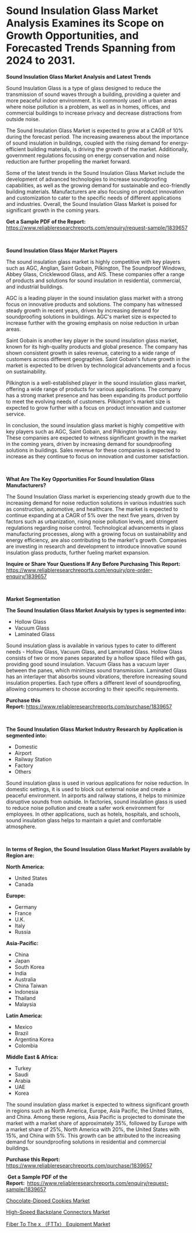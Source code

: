 <p><h1>Sound Insulation Glass Market Analysis Examines its Scope on Growth Opportunities, and Forecasted Trends Spanning from 2024 to 2031.</h1></p><p><strong>Sound Insulation Glass Market Analysis and Latest Trends</strong></p>
<p><p>Sound Insulation Glass is a type of glass designed to reduce the transmission of sound waves through a building, providing a quieter and more peaceful indoor environment. It is commonly used in urban areas where noise pollution is a problem, as well as in homes, offices, and commercial buildings to increase privacy and decrease distractions from outside noise.</p><p>The Sound Insulation Glass Market is expected to grow at a CAGR of 10% during the forecast period. The increasing awareness about the importance of sound insulation in buildings, coupled with the rising demand for energy-efficient building materials, is driving the growth of the market. Additionally, government regulations focusing on energy conservation and noise reduction are further propelling the market forward.</p><p>Some of the latest trends in the Sound Insulation Glass Market include the development of advanced technologies to increase soundproofing capabilities, as well as the growing demand for sustainable and eco-friendly building materials. Manufacturers are also focusing on product innovation and customization to cater to the specific needs of different applications and industries. Overall, the Sound Insulation Glass Market is poised for significant growth in the coming years.</p></p>
<p><strong>Get a Sample PDF of the Report:&nbsp;</strong> <a href="https://www.reliableresearchreports.com/enquiry/request-sample/1839657">https://www.reliableresearchreports.com/enquiry/request-sample/1839657</a></p>
<p>&nbsp;</p>
<p><strong>Sound Insulation Glass Major Market Players</strong></p>
<p><p>The sound insulation glass market is highly competitive with key players such as AGC, Anglian, Saint Gobain, Pilkington, The Soundproof Windows, Abbey Glass, Cricklewood Glass, and AIS. These companies offer a range of products and solutions for sound insulation in residential, commercial, and industrial buildings.</p><p>AGC is a leading player in the sound insulation glass market with a strong focus on innovative products and solutions. The company has witnessed steady growth in recent years, driven by increasing demand for soundproofing solutions in buildings. AGC's market size is expected to increase further with the growing emphasis on noise reduction in urban areas.</p><p>Saint Gobain is another key player in the sound insulation glass market, known for its high-quality products and global presence. The company has shown consistent growth in sales revenue, catering to a wide range of customers across different geographies. Saint Gobain's future growth in the market is expected to be driven by technological advancements and a focus on sustainability.</p><p>Pilkington is a well-established player in the sound insulation glass market, offering a wide range of products for various applications. The company has a strong market presence and has been expanding its product portfolio to meet the evolving needs of customers. Pilkington's market size is expected to grow further with a focus on product innovation and customer service.</p><p>In conclusion, the sound insulation glass market is highly competitive with key players such as AGC, Saint Gobain, and Pilkington leading the way. These companies are expected to witness significant growth in the market in the coming years, driven by increasing demand for soundproofing solutions in buildings. Sales revenue for these companies is expected to increase as they continue to focus on innovation and customer satisfaction.</p></p>
<p>&nbsp;</p>
<p><strong>What Are The Key Opportunities For Sound Insulation Glass Manufacturers?</strong></p>
<p><p>The Sound Insulation Glass market is experiencing steady growth due to the increasing demand for noise reduction solutions in various industries such as construction, automotive, and healthcare. The market is expected to continue expanding at a CAGR of 5% over the next five years, driven by factors such as urbanization, rising noise pollution levels, and stringent regulations regarding noise control. Technological advancements in glass manufacturing processes, along with a growing focus on sustainability and energy efficiency, are also contributing to the market's growth. Companies are investing in research and development to introduce innovative sound insulation glass products, further fueling market expansion.</p></p>
<p><strong>Inquire or Share Your Questions If Any Before Purchasing This Report:</strong> <a href="https://www.reliableresearchreports.com/enquiry/pre-order-enquiry/1839657">https://www.reliableresearchreports.com/enquiry/pre-order-enquiry/1839657</a></p>
<p>&nbsp;</p>
<p><strong>Market Segmentation</strong></p>
<p><strong>The Sound Insulation Glass Market Analysis by types is segmented into:</strong></p>
<p><ul><li>Hollow Glass</li><li>Vacuum Glass</li><li>Laminated Glass</li></ul></p>
<p><p>Sound insulation glass is available in various types to cater to different needs - Hollow Glass, Vacuum Glass, and Laminated Glass. Hollow Glass consists of two or more panes separated by a hollow space filled with gas, providing good sound insulation. Vacuum Glass has a vacuum layer between the panes, which minimizes sound transmission. Laminated Glass has an interlayer that absorbs sound vibrations, therefore increasing sound insulation properties. Each type offers a different level of soundproofing, allowing consumers to choose according to their specific requirements.</p></p>
<p><strong>Purchase this Report:&nbsp;</strong><a href="https://www.reliableresearchreports.com/purchase/1839657">https://www.reliableresearchreports.com/purchase/1839657</a></p>
<p>&nbsp;</p>
<p><strong>The Sound Insulation Glass Market Industry Research by Application is segmented into:</strong></p>
<p><ul><li>Domestic</li><li>Airport</li><li>Railway Station</li><li>Factory</li><li>Others</li></ul></p>
<p><p>Sound insulation glass is used in various applications for noise reduction. In domestic settings, it is used to block out external noise and create a peaceful environment. In airports and railway stations, it helps to minimize disruptive sounds from outside. In factories, sound insulation glass is used to reduce noise pollution and create a safer work environment for employees. In other applications, such as hotels, hospitals, and schools, sound insulation glass helps to maintain a quiet and comfortable atmosphere.</p></p>
<p>&nbsp;</p>
<p><strong>In terms of Region, the Sound Insulation Glass Market Players available by Region are:</strong></p>
<p>
    <p> <strong> North America: </strong>
        <ul>
            <li>United States</li>
            <li>Canada</li>
        </ul>
        </p> 
    <p> <strong> Europe: </strong>
        <ul>
            <li>Germany</li>
            <li>France</li>
            <li>U.K.</li>
            <li>Italy</li>
            <li>Russia</li>
        </ul>
        </p> 
    <p> <strong> Asia-Pacific: </strong>
        <ul>
            <li>China</li>
            <li>Japan</li>
            <li>South Korea</li>
            <li>India</li>
            <li>Australia</li>
            <li>China Taiwan</li>
            <li>Indonesia</li>
            <li>Thailand</li>
            <li>Malaysia</li>
        </ul>
        </p> 
    <p> <strong> Latin America: </strong>
        <ul>
            <li>Mexico</li>
            <li>Brazil</li>
            <li>Argentina Korea</li>
            <li>Colombia</li>
        </ul>
        </p> 
    <p> <strong> Middle East & Africa: </strong>
        <ul>
            <li>Turkey</li>
            <li>Saudi</li>
            <li>Arabia</li>
            <li>UAE</li>
            <li>Korea</li>
        </ul>
    </p>
    </p>
<p><p>The sound insulation glass market is expected to witness significant growth in regions such as North America, Europe, Asia Pacific, the United States, and China. Among these regions, Asia Pacific is projected to dominate the market with a market share of approximately 35%, followed by Europe with a market share of 25%, North America with 20%, the United States with 15%, and China with 5%. This growth can be attributed to the increasing demand for soundproofing solutions in residential and commercial buildings.</p></p>
<p><strong>Purchase this Report: </strong><a href="https://www.reliableresearchreports.com/purchase/1839657">https://www.reliableresearchreports.com/purchase/1839657</a></p>
<p>&nbsp;<strong>Get a Sample PDF of the Report:&nbsp;&nbsp;</strong><a href="https://www.reliableresearchreports.com/enquiry/request-sample/1839657">https://www.reliableresearchreports.com/enquiry/request-sample/1839657</a></p>
<p><strong></strong></p>
<p><p><a href="https://view.publitas.com/reportprime-1/chocolate-dipped-cookies-market-analysis-examines-its-scope-on-growth-opportunities-and-forecasted-trends-spanning-from-2024-to-2031/">Chocolate-Dipped Cookies Market</a></p><p><a href="https://view.publitas.com/reportprime-1/high-speed-backplane-connectors-market-size-market-trends-and-growth-outlook-forecasted-for-period-from-2024-to-2031/">High-Speed Backplane Connectors Market</a></p><p><a href="https://view.publitas.com/reportprime-1/fiber-to-the-x-fttx-equipment-market-size-and-examines-its-market-scope-with-a-primary-focus-on-growth-opportunities-and-forecasted-trends-spanning-from-2024-to-2031/">Fiber To The x （FTTx） Equipment Market</a></p></p>